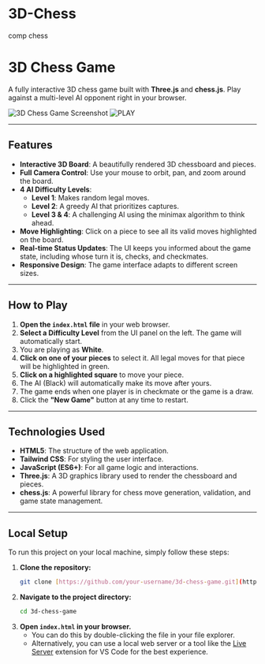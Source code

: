 # 3D-Chess
comp chess


# 3D Chess Game

A fully interactive 3D chess game built with **Three.js** and **chess.js**. Play against a multi-level AI opponent right in your browser.

![3D Chess Game Screenshot](https://placehold.co/600x400/87ceeb/ffffff?text=3D+Chess+Game)
![PLAY](https://pdragonlabs.github.io/3D-Chess/)

---

## Features

- **Interactive 3D Board**: A beautifully rendered 3D chessboard and pieces.
- **Full Camera Control**: Use your mouse to orbit, pan, and zoom around the board.
- **4 AI Difficulty Levels**:
    - **Level 1**: Makes random legal moves.
    - **Level 2**: A greedy AI that prioritizes captures.
    - **Level 3 & 4**: A challenging AI using the minimax algorithm to think ahead.
- **Move Highlighting**: Click on a piece to see all its valid moves highlighted on the board.
- **Real-time Status Updates**: The UI keeps you informed about the game state, including whose turn it is, checks, and checkmates.
- **Responsive Design**: The game interface adapts to different screen sizes.

---

## How to Play

1.  **Open the `index.html` file** in your web browser.
2.  **Select a Difficulty Level** from the UI panel on the left. The game will automatically start.
3.  You are playing as **White**.
4.  **Click on one of your pieces** to select it. All legal moves for that piece will be highlighted in green.
5.  **Click on a highlighted square** to move your piece.
6.  The AI (Black) will automatically make its move after yours.
7.  The game ends when one player is in checkmate or the game is a draw.
8.  Click the **"New Game"** button at any time to restart.

---

## Technologies Used

-   **HTML5**: The structure of the web application.
-   **Tailwind CSS**: For styling the user interface.
-   **JavaScript (ES6+)**: For all game logic and interactions.
-   **Three.js**: A 3D graphics library used to render the chessboard and pieces.
-   **chess.js**: A powerful library for chess move generation, validation, and game state management.

---

## Local Setup

To run this project on your local machine, simply follow these steps:

1.  **Clone the repository:**
    ```bash
    git clone [https://github.com/your-username/3d-chess-game.git](https://github.com/your-username/3d-chess-game.git)
    ```
2.  **Navigate to the project directory:**
    ```bash
    cd 3d-chess-game
    ```
3.  **Open `index.html` in your browser.**
    -   You can do this by double-clicking the file in your file explorer.
    -   Alternatively, you can use a local web server or a tool like the [Live Server](https://marketplace.visualstudio.com/items?itemName=ritwickdey.LiveServer) extension for VS Code for the best experience.
